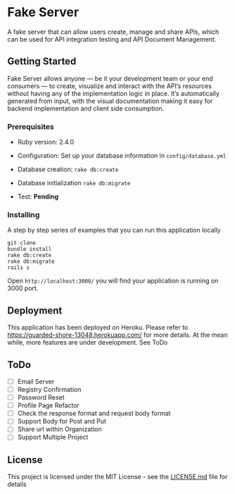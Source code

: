 # Fake Server
A fake server that can allow users create, manage and share APIs, which can be used for API integration testing and API Document Management.

## Getting Started
Fake Server allows anyone — be it your development team or your end consumers — to create, visualize and interact with the API’s resources without having any of the implementation logic in place. It’s automatically generated from input, with the visual documentation making it easy for backend implementation and client side consumption.

### Prerequisites

* Ruby version: 2.4.0

* Configuration: Set up your database information in `config/database.yml`

* Database creation: `rake db:create`

* Database initialization `rake db:migrate`

* Test: **Pending**
### Installing

A step by step series of examples that you can run this application locally

```
git clone
bundle install
rake db:create
rake db:migrate
rails s
```

Open `http://localhost:3000/` you will find your application is running on 3000 port.

## Deployment
This application has been deployed on Heroku. Please refer to https://guarded-shore-13048.herokuapp.com/ for more details. At the mean while, more features are under development. See ToDo

## ToDo
- [ ] Email Server
- [ ] Registry Confirmation
- [ ] Password Reset
- [ ] Profile Page Refactor
- [ ] Check the response format and request body format
- [ ] Support Body for Post and Put
- [ ] Share url within Organization
- [ ] Support Multiple Project

## License
This project is licensed under the MIT License - see the [LICENSE.md](LICENSE.md) file for details